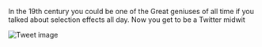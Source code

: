 In the 19th century you could be one of the Great geniuses of all time if you talked about selection effects all day. Now you get to be a Twitter midwit


![Tweet image](/assets/crosspoast/GHh-bMPbQAASlJV.jpg)

